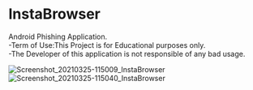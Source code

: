 # InstaBrowser
Android Phishing Application.<br/>
-Term of Use:This Project is for Educational purposes only.<br/>
-The Developer of this application is not responsible of any bad usage.

![Screenshot_20210325-115009_InstaBrowser](https://user-images.githubusercontent.com/47100747/112434360-1fcffa80-8d61-11eb-82d6-10343d106242.jpg)
![Screenshot_20210325-115040_InstaBrowser](https://user-images.githubusercontent.com/47100747/112434496-4d1ca880-8d61-11eb-8bc2-9b8536189dbc.jpg)
